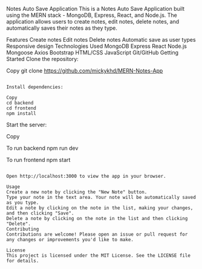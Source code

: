 Notes Auto Save Application
This is a Notes Auto Save Application built using the MERN stack - MongoDB, Express, React, and Node.js. The application allows users to create notes, edit notes, delete notes, and automatically saves their notes as they type.

Features
Create notes
Edit notes
Delete notes
Automatic save as user types
Responsive design
Technologies Used
MongoDB
Express
React
Node.js
Mongoose
Axios
Bootstrap
HTML/CSS
JavaScript
Git/GitHub
Getting Started
Clone the repository:

Copy
git clone https://github.com/mickykhd/MERN-Notes-App

```

Install dependencies:

Copy
cd backend
cd frontend
npm install
```

Start the server:

Copy

To run backend
npm run dev

To run frontend
npm start

```

Open http://localhost:3000 to view the app in your browser.

Usage
Create a new note by clicking the "New Note" button.
Type your note in the text area. Your note will be automatically saved as you type.
Edit a note by clicking on the note in the list, making your changes, and then clicking "Save".
Delete a note by clicking on the note in the list and then clicking "Delete".
Contributing
Contributions are welcome! Please open an issue or pull request for any changes or improvements you'd like to make.

License
This project is licensed under the MIT License. See the LICENSE file for details.
```
